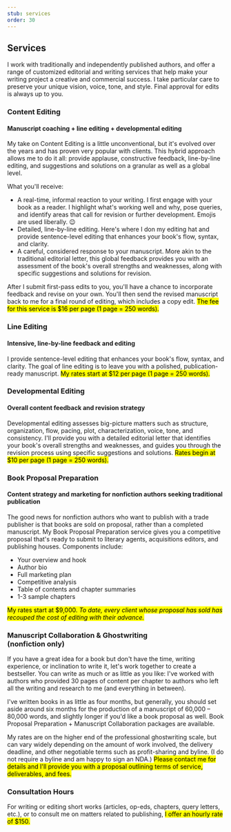 ```yaml
---
stub: services
order: 30
---
```


## Services

I work with traditionally and independently published authors, and offer a range of customized editorial and writing services that help make your writing project a creative and commercial success. I take particular care to preserve your unique vision, voice, tone, and style. Final approval for edits is always up to you.

### Content Editing

#### Manuscript coaching + line editing + developmental editing

My take on Content Editing is a little unconventional, but it's evolved over the years and has proven very popular with clients. This hybrid approach allows me to do it all: provide applause, constructive feedback, line-by-line editing, and suggestions and solutions on a granular as well as a global level.

What you'll receive:

* A real-time, informal reaction to your writing. I first engage with your book as a reader. I highlight what's working well and why, pose queries, and identify areas that call for revision or further development. Emojis are used liberally. 😉
* Detailed, line-by-line editing. Here's where I don my editing hat and provide sentence-level editing that enhances your book's flow, syntax, and clarity.
* A careful, considered response to your manuscript. More akin to the traditional editorial letter, this global feedback provides you with an assessment of the book's overall strengths and weaknesses, along with specific suggestions and solutions for revision.

After I submit first-pass edits to you, you'll have a chance to incorporate feedback and revise on your own. You'll then send the revised manuscript back to me for a final round of editing, which includes a copy edit. <mark>The fee for this service is $16 per page (1 page = 250 words).</mark>

### Line Editing

#### Intensive, line-by-line feedback and editing

I provide sentence-level editing that enhances your book's flow, syntax, and clarity. The goal of line editing is to leave you with a polished, publication-ready manuscript. <mark>My rates start at $12 per page (1 page = 250 words).</mark>

### Developmental Editing

#### Overall content feedback and revision strategy

Developmental editing assesses big-picture matters such as structure, organization, flow, pacing, plot, characterization, voice, tone, and consistency. I'll provide you with a detailed editorial letter that identifies your book's overall strengths and weaknesses, and guides you through the revision process using specific suggestions and solutions. <mark>Rates begin at $10 per page (1 page = 250 words).</mark>

### Book Proposal Preparation

#### Content strategy and marketing for nonfiction authors seeking traditional publication

The good news for nonfiction authors who want to publish with a trade publisher is that books are sold on proposal, rather than a completed manuscript. My Book Proposal Preparation service gives you a competitive proposal that's ready to submit to literary agents, acquisitions editors, and publishing houses. Components include:

<div class="scrunched">

* Your overview and hook
* Author bio
* Full marketing plan
* Competitive analysis
* Table of contents and chapter summaries
* 1-3 sample chapters

</div>

<mark>My rates start at $9,000. _To date, every client whose proposal has sold has recouped the cost of editing with their advance._ </mark>

### Manuscript Collaboration & Ghostwriting <br /> (nonfiction only)

If you have a great idea for a book but don't have the time, writing experience, or inclination to write it, let's work together to create a bestseller. You can write as much or as little as you like: I've worked with authors who provided 30 pages of content per chapter to authors who left all the writing and research to me (and everything in between).

I've written books in as little as four months, but generally, you should set aside around six months for the production of a manuscript of 60,000 – 80,000 words, and slightly longer if you'd like a book proposal as well. Book Proposal Preparation + Manuscript Collaboration packages are available.

My rates are on the higher end of the professional ghostwriting scale, but can vary widely depending on the amount of work involved, the delivery deadline, and other negotiable terms such as profit-sharing and byline. (I do not require a byline and am happy to sign an NDA.) <mark>Please contact me for details and I'll provide you with a proposal outlining terms of service, deliverables, and fees.<mark>

### Consultation Hours

For writing or editing short works (articles, op-eds, chapters, query letters, etc.), or to consult me on matters related to publishing, <mark>I offer an hourly rate of $150.</mark>
